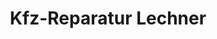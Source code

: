 ---
title: "Kfz-Reparatur Lechner"
url: /muenichreith-laimbach/kfz-reparatur-lechner/
shop: Autowerkstatt
---